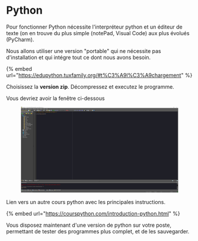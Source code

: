 # Python

Pour fonctionner Python nécessite l'interpréteur python et un éditeur de texte (on en trouve du plus simple (notePad, Visual Code) aux plus évolués (PyCharm).

Nous allons utiliser une version "portable" qui ne nécessite pas d'installation et qui intégre tout ce dont nous avons besoin.

{% embed url="https://edupython.tuxfamily.org/#t%C3%A9l%C3%A9chargement" %}

Choisissez la **version zip**. Décompressez et executez le programme.

Vous devriez avoir la fenêtre ci-dessous

<figure><img src=".gitbook/assets/Capture1.PNG" alt=""><figcaption></figcaption></figure>

Lien vers un autre cours python avec les principales instructions.

{% embed url="https://courspython.com/introduction-python.html" %}

Vous disposez maintenant d'une version de python sur votre poste, permettant de tester des programmes plus complet, et de les sauvegarder.
